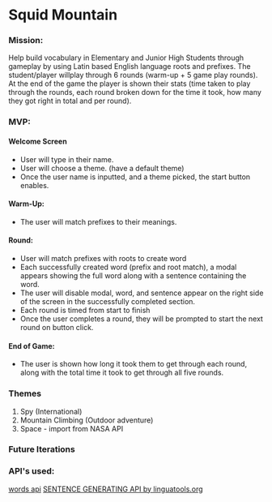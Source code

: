 # Squid Mountain

### Mission:  
Help build vocabulary in Elementary and Junior High Students through gameplay by using Latin based English language roots and prefixes. The student/player willplay through 6 rounds (warm-up + 5 game play rounds). At the end of the game the player is shown their stats (time taken to play through the rounds, each round broken down for the time it took, how many they got right in total and per round).

### MVP:
#### Welcome Screen
- User will type in their name. 
- User will choose a theme. (have a default theme)
- Once the user name is inputted, and a theme picked, the start button enables.

#### Warm-Up:
- The user will match prefixes to their meanings.

#### Round: 
- User will match prefixes with roots to create word
- Each successfully created word (prefix and root match), a modal appears showing the full word along with a sentence containing the word.
- The user will disable modal, word, and sentence appear on the right side of the screen in the successfully completed section.
- Each round is timed from start to finish
- Once the user completes a round, they will be prompted to start the next round on button click.

#### End of Game: 
- The user is shown how long it took them to get through each round, along with the total time it took to get through all five rounds.


### Themes
1. Spy (International)
2. Mountain Climbing (Outdoor adventure)
3. Space - import from NASA API

### Future Iterations

### API's used:
[words api](https://www.wordsapi.com/)
[SENTENCE GENERATING API by linguatools.org](https://linguatools.org/language-apis/sentence-generating-api/)